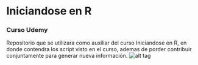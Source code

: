 # Iniciandose en R
### Curso Udemy
Repositorio que se utilizara como auxiliar del curso Iniciandose en R, en donde contendra los script visto en el curso, ademas de porder contribuir conjuntamente para generar nueva información.
![alt tag](http://3.bp.blogspot.com/-EPEc5eXEVMw/VjVV5Fz7bUI/AAAAAAAAAeM/LXzAN94tORk/s1600/IniciandoseR%255B1%255D.png)
